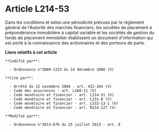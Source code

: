 # Article L214-53

Dans les conditions et selon une périodicité prévues par le règlement général de l'Autorité des marchés financiers, les
sociétés de placement à prépondérance immobilière à capital variable et les sociétés de gestion du fonds de placement
immobilier établissent un document d'information qui est porté à la connaissance des actionnaires et des porteurs de parts.

**Liens relatifs à cet article**

	**Codifié par**:

	  - Ordonnance n°2000-1223 du 14 décembre 2000 (V)

	**Cité par**:

	  - Arrêté du 12 novembre 2004 - art. 422-184 (V)
	  - Code des assurances - art. L160-11 (V)
	  - Code monétaire et financier - art. L214-51 (V)
	  - Code monétaire et financier - art. L231-8 (V)
	  - Code monétaire et financier - art. L533-13-1 (V)
	  - Code monétaire et financier - art. R214-127 (V)

	**Modifié par**:

	  - Ordonnance n°2013-676 du 25 juillet 2013 - art. 6
